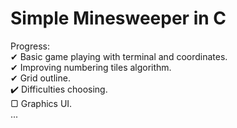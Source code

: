 # Simple Minesweeper in C
Progress:<br />
✔ Basic game playing with terminal and coordinates.<br />
✔ Improving numbering tiles algorithm.<br />
✔ Grid outline.<br />
✔️ Difficulties choosing.<br />
▢ Graphics UI.<br />
...<br />
